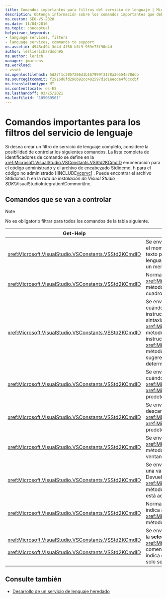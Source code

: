 ```yaml
---
title: Comandos importantes para filtros del servicio de lenguaje | Microsoft Docs
description: Obtenga información sobre los comandos importantes que debe admitir al crear un filtro de servicio de lenguaje completo en Visual Studio.
ms.custom: SEO-VS-2020
ms.date: 11/04/2016
ms.topic: conceptual
helpviewer_keywords:
- language services, filters
- language services, commands to support
ms.assetid: 4948c494-3d4d-4f50-b3f9-959e73f90e4d
author: leslierichardson95
ms.author: lerich
manager: jmartens
ms.workload:
- vssdk
ms.openlocfilehash: 5d27f1c3057266d1b167999f3178a3e554a78ddb
ms.sourcegitcommit: f2916d8fd296b92cc402597d1d1eecda4f6cccbf
ms.translationtype: MT
ms.contentlocale: es-ES
ms.lasthandoff: 03/25/2021
ms.locfileid: "105069561"
---
```

# <a name="important-commands-for-language-service-filters"></a>Comandos importantes para los filtros del servicio de lenguaje
Si desea crear un filtro de servicio de lenguaje completo, considere la posibilidad de controlar los siguientes comandos. La lista completa de identificadores de comando se define en la <xref:Microsoft.VisualStudio.VSConstants.VSStd2KCmdID> enumeración para el código administrado y el archivo de encabezado Stdidcmd. h para el código no administrado [!INCLUDE[vcprvc](../../code-quality/includes/vcprvc_md.md)] . Puede encontrar el archivo Stdidcmd. h en la *ruta de instalación de Visual Studio SDK*\VisualStudioIntegration\Common\Inc.

## <a name="commands-to-handle"></a>Comandos que se van a controlar

> [!NOTE]
> No es obligatorio filtrar para todos los comandos de la tabla siguiente.

|Get-Help|Descripción|
|-------------|-----------------|
|<xref:Microsoft.VisualStudio.VSConstants.VSStd2KCmdID>|Se envía cuando el usuario hace clic con el botón secundario. Este comando indica que es el momento de proporcionar un menú contextual. Si no controla este comando, el editor de texto proporciona un menú contextual predeterminado sin ningún comando específico del lenguaje. Para incluir sus propios comandos en este menú, controle el comando y muestre un menú contextual.|
|<xref:Microsoft.VisualStudio.VSConstants.VSStd2KCmdID>|Normalmente se envía cuando el usuario escribe CTRL + J. Llame al <xref:Microsoft.VisualStudio.TextManager.Interop.IVsTextView.UpdateCompletionStatus%2A> método en <xref:Microsoft.VisualStudio.TextManager.Interop.IVsTextView> para mostrar el cuadro de finalización de instrucciones.|
|<xref:Microsoft.VisualStudio.VSConstants.VSStd2KCmdID>|Se envía cuando el usuario escribe un carácter. Supervise este comando para determinar cuándo se escribe un carácter desencadenador y proporcionar la finalización de instrucciones, las sugerencias de método y los marcadores de texto, como el color de la sintaxis, la coincidencia de llaves y los marcadores de error. Llame al <xref:Microsoft.VisualStudio.TextManager.Interop.IVsTextView.UpdateCompletionStatus%2A> método de la <xref:Microsoft.VisualStudio.TextManager.Interop.IVsTextView> finalización de la instrucción for y al <xref:Microsoft.VisualStudio.TextManager.Interop.IVsMethodTipWindow.SetMethodData%2A> método en la <xref:Microsoft.VisualStudio.TextManager.Interop.IVsMethodTipWindow> sugerencia para el método. Para admitir marcadores de texto, supervise este comando para determinar si el carácter que se va a escribir requiere que actualice los marcadores.|
|<xref:Microsoft.VisualStudio.VSConstants.VSStd2KCmdID>|Se envía cuando el usuario escribe la tecla entrar. Supervise este comando para determinar cuándo descartar una ventana de sugerencia de método llamando al <xref:Microsoft.VisualStudio.TextManager.Interop.IVsMethodData.OnDismiss%2A> método en <xref:Microsoft.VisualStudio.TextManager.Interop.IVsMethodData> . De forma predeterminada, la vista de texto controla este comando.|
|<xref:Microsoft.VisualStudio.VSConstants.VSStd2KCmdID>|Se envía cuando el usuario escribe la tecla de retroceso. Monitor para determinar cuándo descartar una ventana de sugerencia de método llamando al <xref:Microsoft.VisualStudio.TextManager.Interop.IVsMethodData.OnDismiss%2A> método en <xref:Microsoft.VisualStudio.TextManager.Interop.IVsMethodData> . De forma predeterminada, la vista de texto controla este comando.|
|<xref:Microsoft.VisualStudio.VSConstants.VSStd2KCmdID>|Se envía desde un menú o una tecla de método abreviado. Llame al <xref:Microsoft.VisualStudio.TextManager.Interop.IVsTextView.UpdateTipWindow%2A> método en <xref:Microsoft.VisualStudio.TextManager.Interop.IVsTextView> para actualizar la ventana de sugerencia con la información de parámetros.|
|<xref:Microsoft.VisualStudio.VSConstants.VSStd2KCmdID>|Se envía cuando el usuario mantiene el puntero sobre una variable o coloca el cursor en una variable y selecciona **información rápida** de **IntelliSense** en el menú **edición** . Devuelva el tipo de la variable en una sugerencia llamando al <xref:Microsoft.VisualStudio.TextManager.Interop.IVsTextView.UpdateTipWindow%2A> método en <xref:Microsoft.VisualStudio.TextManager.Interop.IVsTextView> . Si la depuración está activa, la sugerencia también debe mostrar el valor de la variable.|
|<xref:Microsoft.VisualStudio.VSConstants.VSStd2KCmdID>|Normalmente se envía cuando el usuario escribe CTRL + barra ESPACIAdora. Este comando indica al servicio de lenguaje que llame al <xref:Microsoft.VisualStudio.TextManager.Interop.IVsTextView.UpdateCompletionStatus%2A> método en <xref:Microsoft.VisualStudio.TextManager.Interop.IVsTextView> .|
|<xref:Microsoft.VisualStudio.VSConstants.VSStd2KCmdID><br /><br /> <xref:Microsoft.VisualStudio.VSConstants.VSStd2KCmdID>|Se envía desde un menú, normalmente con **comentarios de selección** o sin comentarios en la **selección** **avanzada** en el menú **edición** . <xref:Microsoft.VisualStudio.VSConstants.VSStd2KCmdID> indica que el usuario desea comentar el texto seleccionado. <xref:Microsoft.VisualStudio.VSConstants.VSStd2KCmdID> indica que el usuario desea quitar el comentario del texto seleccionado. Estos comandos solo se pueden implementar mediante el servicio de lenguaje.|

## <a name="see-also"></a>Consulte también
- [Desarrollo de un servicio de lenguaje heredado](../../extensibility/internals/developing-a-legacy-language-service.md)
